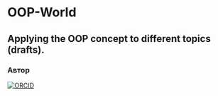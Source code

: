 # OOP-World

## Applying the OOP concept to different topics (drafts).

### Автор
[![ORCID](https://img.shields.io/badge/ORCID-0009--0006--7286--4803-brightgreen)](https://orcid.org/0009-0006-7286-4803)

